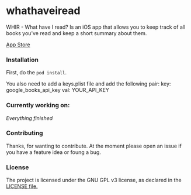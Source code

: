 # whathaveiread
WHIR - What have I read? Is an iOS app that allows you to keep track of all books you've read and keep a short summary about them. 

[App Store](https://itunes.apple.com/us/app/whir/id1368037703?ls=1&mt=8)

### Installation

First, do the `pod install`.

You also need to add a keys.plist file and add the following pair:
key: google_books_api_key
val: YOUR_API_KEY

### Currently working on:

_Everything finished_

### Contributing

Thanks, for wanting to contribute. At the moment please open an issue if you have a feature idea or foung a bug.

### License

The project is licensed under the GNU GPL v3 license, as declared in the [LICENSE file.](LICENSE)

